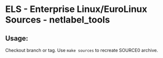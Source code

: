 # ELS - Enterprise Linux/EuroLinux Sources - netlabel_tools
 
## Usage:
  Checkout branch or tag. Use `make sources` to recreate  SOURCE0 archive.
